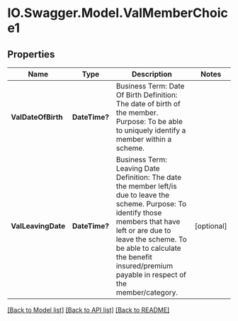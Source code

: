 # IO.Swagger.Model.ValMemberChoice1
## Properties

Name | Type | Description | Notes
------------ | ------------- | ------------- | -------------
**ValDateOfBirth** | **DateTime?** | Business Term: Date Of Birth Definition: The date of birth of the member. Purpose: To be able to uniquely identify a member within a scheme. | 
**ValLeavingDate** | **DateTime?** | Business Term: Leaving Date Definition: The date the member left/is due to leave the scheme. Purpose: To identify those members that have left or are due to leave the scheme. To be able to calculate the benefit insured/premium payable in respect of the member/category. | [optional] 

[[Back to Model list]](../README.md#documentation-for-models) [[Back to API list]](../README.md#documentation-for-api-endpoints) [[Back to README]](../README.md)

